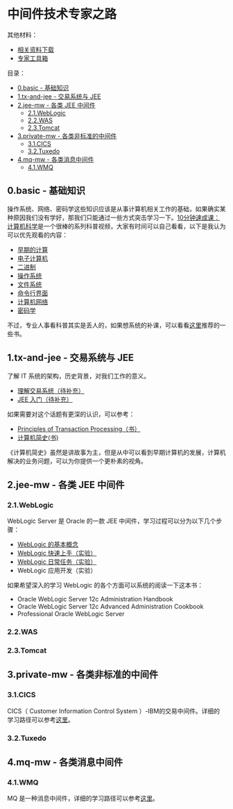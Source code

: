 # 中间件技术专家之路

其他材料：

* [相关资料下载](https://www.jianguoyun.com/p/DTf1CzQQko7ZCRjc74QE)
* [专家工具箱](./toolkit/README.md)

目录：

- [0.basic - 基础知识](#0basic---基础知识)
- [1.tx-and-jee - 交易系统与 JEE](#1tx-and-jee---交易系统与-jee)
- [2.jee-mw - 各类 JEE 中间件](#2jee-mw---各类-jee-中间件)
  - [2.1.WebLogic](#21weblogic)
  - [2.2.WAS](#22was)
  - [2.3.Tomcat](#23tomcat)
- [3.private-mw - 各类非标准的中间件](#3private-mw---各类非标准的中间件)
  - [3.1.CICS](#31cics)
  - [3.2.Tuxedo](#32tuxedo)
- [4.mq-mw - 各类消息中间件](#4mq-mw---各类消息中间件)
  - [4.1.WMQ](#41wmq)

## 0.basic - 基础知识

操作系统、网络、密码学这些知识应该是从事计算机相关工作的基础，如果确实某种原因我们没有学好，那我们只能通过一些方式突击学习一下。[10分钟速成课：计算机科学](https://space.bilibili.com/5385034/channel/detail?cid=16059&ctype=0)是一个很棒的系列科普视频，大家有时间可以自己看看，以下是我认为可以优先观看的内容：

* [早期的计算](https://www.bilibili.com/video/BV1EW411u7th?p=1)
* [电子计算机](https://www.bilibili.com/video/BV1EW411u7th?p=2)
* [二进制](https://www.bilibili.com/video/BV1EW411u7th?p=4)
* [操作系统](https://www.bilibili.com/video/BV1EW411u7th?p=18)
* [文件系统](https://www.bilibili.com/video/BV1EW411u7th?p=20)
* [命令行界面](https://www.bilibili.com/video/BV1EW411u7th?p=22)
* [计算机网络](https://www.bilibili.com/video/BV1EW411u7th?p=28)
* [密码学](https://www.bilibili.com/video/BV1EW411u7th?p=33)

不过，专业人事看科普其实是丢人的，如果想系统的补课，可以看看[这里](./basic/README.md)推荐的一些书。

## 1.tx-and-jee - 交易系统与 JEE

了解 IT 系统的架构，历史背景，对我们工作的意义。

* [理解交易系统（待补充）]()
* [JEE 入门（待补充）]()

如果需要对这个话题有更深的认识，可以参考：

* [Principles of Transaction Processing（书）](https://book.douban.com/subject/3734011/)
* [计算机简史(书)](https://book.douban.com/subject/35043034/)

《计算机简史》虽然是讲故事为主，但是从中可以看到早期计算机的发展，计算机解决的业务问题，可以为你提供一个更朴素的视角。

## 2.jee-mw - 各类 JEE 中间件

### 2.1.WebLogic

WebLogic Server 是 Oracle 的一款 JEE 中间件，学习过程可以分为以下几个步骤：

* [WebLogic 的基本概念](./mw/wls/wls-quickstart.md)
* [WebLogic 快速上手（实验）](./mw/wls/wls-quickstart.md)
* [WebLogic 日常任务（实验）](./mw/wls/common-tasks.md)
* WebLogic 应用开发（实验） 

如果希望深入的学习 WebLogic 的各个方面可以系统的阅读一下这本书：

* Oracle WebLogic Server 12c Administration Handbook
* Oracle WebLogic Server 12c Advanced Administration Cookbook
* Professional Oracle WebLogic Server

### 2.2.WAS

### 2.3.Tomcat

## 3.private-mw - 各类非标准的中间件

### 3.1.CICS

CICS（ Customer Information Control System ）-IBM的交易中间件。详细的学习路径可以参考[这里](./mw/cics/README.md)。

### 3.2.Tuxedo

## 4.mq-mw - 各类消息中间件

### 4.1.WMQ

MQ 是一种消息中间件，详细的学习路径可以参考[这里](./mw/wmq/README.md)。

